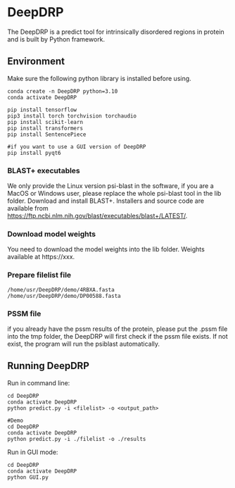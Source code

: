# DeepDRP

The DeepDRP is a predict tool for intrinsically disordered regions in protein and is built by Python framework.

## Environment

Make sure the following python library is installed before using.

```
conda create -n DeepDRP python=3.10
conda activate DeepDRP

pip install tensorflow
pip3 install torch torchvision torchaudio
pip install scikit-learn
pip install transformers
pip install SentencePiece

#if you want to use a GUI version of DeepDRP
pip install pyqt6 
```

### BLAST+ executables

We only provide the Linux version psi-blast in the software, if you are a MacOS or Windows user, please replace the whole psi-blast tool in the lib folder. Download and install BLAST+. Installers and source code are available from https://ftp.ncbi.nlm.nih.gov/blast/executables/blast+/LATEST/. 

### Download model weights

You need to download the model weights into the lib folder. Weights available at https://xxx.

### Prepare filelist file

```
/home/usr/DeepDRP/demo/4RBXA.fasta
/home/usr/DeepDRP/demo/DP00588.fasta
```

### PSSM file

if you already have the pssm results of the protein, please put the <id>.pssm file into the tmp folder, the DeepDRP will first check if the pssm file exists. If not exist, the program will run the psiblast automatically.


## Running DeepDRP

Run in command line:

```
cd DeepDRP
conda activate DeepDRP
python predict.py -i <filelist> -o <output_path>

#Demo
cd DeepDRP
conda activate DeepDRP
python predict.py -i ./filelist -o ./results
```

Run in GUI mode:

```
cd DeepDRP
conda activate DeepDRP
python GUI.py
```













